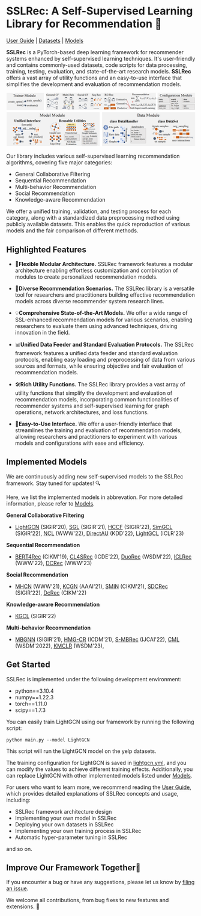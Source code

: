 # SSLRec: A Self-Supervised Learning Library for Recommendation 🚀



[User Guide] | [Datasets] | [Models]

[User Guide]: https://github.com/HKUDS/SSLRec/blob/main/docs/User%20Guide.md
[Models]: https://github.com/HKUDS/SSLRec/blob/main/docs/Models.md
[Datasets]: https://github.com/HKUDS/SSLRec/blob/main/docs/Models.md

**SSLRec** is a PyTorch-based deep learning framework for recommender systems enhanced by self-supervised learning techniques. 
It's user-friendly and contains commonly-used datasets, code scripts for data processing, training, testing, evaluation, and state-of-the-art research models. 
**SSLRec** offers a vast array of utility functions and an easy-to-use interface that simplifies the development and evaluation of recommendation models.

<p align="center">
<img src="sslrec.png" alt="SSLRec" />
</p>

Our library includes various self-supervised learning recommendation algorithms, covering five major categories:

+ General Collaborative Filtering
+ Sequential Recommendation
+ Multi-behavior Recommendation
+ Social Recommendation
+ Knowledge-aware Recommendation

We offer a unified training, validation, and testing process for each category, along with a standardized data preprocessing method using publicly available datasets. 
This enables the quick reproduction of various models and the fair comparison of different methods.

## Highlighted Features

+ 🧩**Flexible Modular Architecture.** SSLRec framework features a modular architecture enabling effortless customization and combination of modules to create personalized recommendation models.


+ 🌟**Diverse Recommendation Scenarios.** The SSLRec library is a versatile tool for researchers and practitioners building effective recommendation models across diverse recommender system research lines.


+ 💡**Comprehensive State-of-the-Art Models.** We offer a wide range of SSL-enhanced recommendation models for various scenarios, enabling researchers to evaluate them using advanced techniques, driving innovation in the field.


+ 📊**Unified Data Feeder and Standard Evaluation Protocols.** The SSLRec framework features a unified data feeder and standard evaluation protocols, enabling easy loading and preprocessing of data from various sources and formats, while ensuring objective and fair evaluation of recommendation models.


+ 🛠️**Rich Utility Functions.** The SSLRec library provides a vast array of utility functions that simplify the development and evaluation of recommendation models, incorporating common functionalities of recommender systems and self-supervised learning for graph operations, network architectures, and loss functions.


+ 🤖**Easy-to-Use Interface.** We offer a user-friendly interface that streamlines the training and evaluation of recommendation models, allowing researchers and practitioners to experiment with various models and configurations with ease and efficiency.

## Implemented Models
We are continuously adding new self-supervised models to the SSLRec framework. Stay tuned for updates! 🔍

Here, we list the implemented models in abbrevation. For more detailed information, please refer to [Models](./docs/Models.md).

**General Collaborative Filtering**

+ [LightGCN](https://arxiv.org/pdf/2002.02126.pdf) (SIGIR'20), [SGL](https://arxiv.org/pdf/2010.10783.pdf) (SIGIR'21), [HCCF](https://arxiv.org/pdf/2204.12200.pdf) (SIGIR'22), [SimGCL](https://www.researchgate.net/profile/Junliang-Yu/publication/359788233_Are_Graph_Augmentations_Necessary_Simple_Graph_Contrastive_Learning_for_Recommendation/links/624e802ad726197cfd426f81/Are-Graph-Augmentations-Necessary-Simple-Graph-Contrastive-Learning-for-Recommendation.pdf?ref=https://githubhelp.com) (SIGIR'22), [NCL](https://arxiv.org/pdf/2202.06200.pdf) (WWW'22), [DirectAU](https://dl.acm.org/doi/pdf/10.1145/3534678.3539253) (KDD'22), [LightGCL](https://arxiv.org/pdf/2302.08191.pdf) (ICLR'23)

**Sequential Recommendation**

+ [BERT4Rec](https://arxiv.org/pdf/1904.06690.pdf) (CIKM'19), [CL4SRec](https://arxiv.org/pdf/2010.14395.pdf) (ICDE'22), [DuoRec](https://arxiv.org/pdf/2110.05730.pdf) (WSDM'22), [ICLRec](https://arxiv.org/pdf/2202.02519.pdf) (WWW'22), [DCRec](https://arxiv.org/pdf/2303.11780.pdf) (WWW'23)

**Social Recommendation**

+ [MHCN](https://arxiv.org/pdf/2101.06448.pdf) (WWW'21), [KCGN](https://par.nsf.gov/servlets/purl/10220297) (AAAI'21), [SMIN](https://arxiv.org/pdf/2110.03958.pdf) (CIKM'21), [SDCRec](https://web.archive.org/web/20220712110150id_/https://dl.acm.org/doi/pdf/10.1145/3477495.3531780) (SIGIR'22), [DcRec](https://arxiv.org/pdf/2208.08723.pdf) (CIKM'22)

**Knowledge-aware Recommendation**
+ [KGCL](https://arxiv.org/pdf/2205.00976.pdf) (SIGIR'22)

**Multi-behavior Recommendation**
+ [MBGNN](https://arxiv.org/pdf/2110.03969.pdf) (SIGIR'21), [HMG-CR](https://arxiv.org/pdf/2109.02859.pdf) (ICDM'21), [S-MBRec](http://www.shichuan.org/doc/134.pdf) (IJCAI'22), [CML](https://arxiv.org/pdf/2202.08523.pdf) (WSDM'2022), [KMCLR](https://arxiv.org/pdf/2301.05403.pdf) (WSDM'23), 

## Get Started

SSLRec is implemented under the following development environment:

+ python==3.10.4
+ numpy==1.22.3
+ torch==1.11.0
+ scipy==1.7.3

You can easily train LightGCN using our framework by running the following script:
```
python main.py --model LightGCN
```
This script will run the LightGCN model on the yelp datasets. 

The training configuration for LightGCN is saved in [lightgcn.yml](https://github.com/HKUDS/SSLRec/blob/main/config/modelconf/lightgcn.yml), 
and you can modify the values to achieve different training effects. Additionally, you can replace LightGCN with other implemented models listed under [Models](./docs/Models.md).

For users who want to learn more, we recommend reading the [User Guide](https://github.com/HKUDS/SSLRec/blob/main/docs/User%20Guide.md), which provides detailed explanations of SSLRec concepts and usage, including:
+ SSLRec framework architecture design
+ Implementing your own model in SSLRec
+ Deploying your own datasets in SSLRec
+ Implementing your own training process in SSLRec
+ Automatic hyper-parameter tuning in SSLRec

and so on.

## Improve Our Framework Together🤝
If you encounter a bug or have any suggestions, please let us know by [filing an issue](https://github.com/HKUDS/SSLRec/issues). 

We welcome all contributions, from bug fixes to new features and extensions. 🙌
